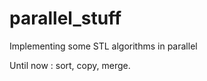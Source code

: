 parallel_stuff
=============

Implementing some STL algorithms in parallel

Until now : sort, copy, merge.
